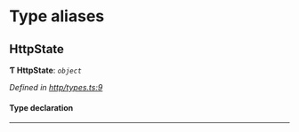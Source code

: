 

# Type aliases

<a id="httpstate"></a>

##  HttpState

**Ƭ HttpState**: *`object`*

*Defined in [http/types.ts:9](https://github.com/polkadot-js/api/blob/b88b664/packages/rpc-provider/src/http/types.ts#L9)*

#### Type declaration

___


